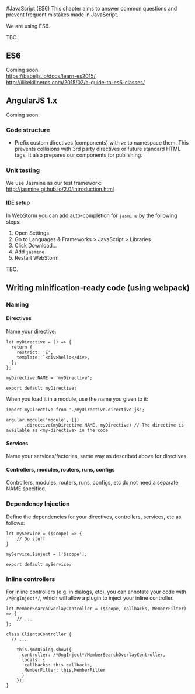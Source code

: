#JavaScript (ES6)
This chapter aims to answer common questions and prevent frequent mistakes made in JavaScript.

We are using ES6.

TBC.

## ES6
Coming soon.  
https://babeljs.io/docs/learn-es2015/  
http://ilikekillnerds.com/2015/02/a-guide-to-es6-classes/  

## AngularJS 1.x
Coming soon.

### Code structure

* Prefix custom directives (components) with `wc` to namespace them. This prevents collisions with 3rd party directives or future standard HTML tags. It also prepares our components for publishing.

### Unit testing
We use Jasmine as our test framework: http://jasmine.github.io/2.0/introduction.html

#### IDE setup
In WebStorm you can add auto-completion for `jasmine` by the following steps:

1. Open Settings
2. Go to Languages & Frameworks > JavaScript > Libraries
3. Click Download...
4. Add `jasmine`
5. Restart WebStorm

TBC.


## Writing minification-ready code (using webpack)

### Naming

#### Directives
Name your directive:
```
let myDirective = () => {
  return {
    restrict: 'E',
    template: `<div>hello</div>,
  };
};

myDirective.NAME = 'myDirective';

export default myDirective;
```

When you load it in a module, use the name you given to it:
```
import myDirective from './myDirective.directive.js';

angular.module('module', [])
       .directive(myDirective.NAME, myDirective) // The directive is available as <my-directive> in the code
```

#### Services
Name your services/factories, same way as described above for directives.

#### Controllers, modules, routers, runs, configs
Controllers, modules, routers, runs, configs, etc do not need a separate NAME specified.

### Dependency Injection
Define the dependencies for your directives, controllers, services, etc as follows:
```
let myService = ($scope) => {
    // Do stuff
}

myService.$inject = ['$scope'];

export default myService;
```

### Inline controllers
For inline controllers (e.g. in dialogs, etc), you can annotate your code with `/*@ngInject*/`, which will allow a 
plugin to inject your inline controller.
```
let MemberSearchOverlayController = ($scope, callbacks, MemberFilter) => {
    // ...
};

class ClientsController {
  // ...

    this.$mdDialog.show({
      controller: /*@ngInject*/MemberSearchOverlayController,
      locals: {
       callbacks: this.callbacks,
       MemberFilter: this.MemberFilter
      }
    });
}
```